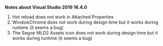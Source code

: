 **Notes about Visual Studio 2019 16.4.0**

1. Hot reload does not work in Attached Properties  
2. WindowChrome does not work during design time but it works during runtime (it seems a bug)
3. The Segoe MLD2 Assets icon does not work during design time but it works during runtime (it seems a bug)

